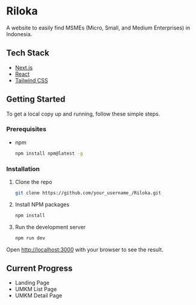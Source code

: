 # Riloka

A website to easily find MSMEs (Micro, Small, and Medium Enterprises) in Indonesia.

## Tech Stack

*   [Next.js](https://nextjs.org/)
*   [React](https://react.dev/)
*   [Tailwind CSS](https://tailwindcss.com/)

## Getting Started

To get a local copy up and running, follow these simple steps.

### Prerequisites

*   npm
    ```sh
    npm install npm@latest -g
    ```

### Installation

1.  Clone the repo
    ```sh
    git clone https://github.com/your_username_/Riloka.git
    ```
2.  Install NPM packages
    ```sh
    npm install
    ```
3.  Run the development server
    ```sh
    npm run dev
    ```

Open [http://localhost:3000](http://localhost:3000) with your browser to see the result.

## Current Progress

*   Landing Page
*   UMKM List Page
*   UMKM Detail Page
